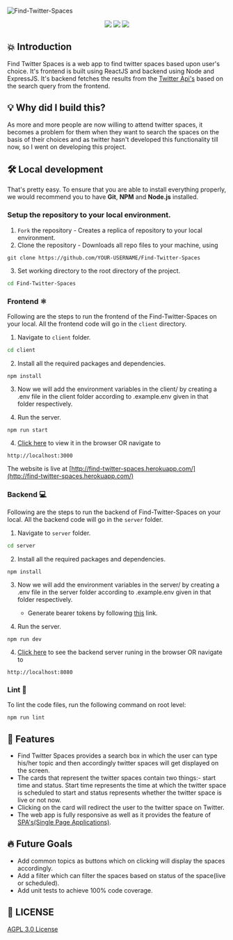 ![Find-Twitter-Spaces](https://socialify.git.ci/SAEb-ai/Find-Twitter-Spaces/image?language=1&owner=1&name=1&stargazers=1&theme=Light)

<p align="center">
<img src="https://img.shields.io/github/license/SAEb-ai/Find-Twitter-Spaces" />
<img src="https://img.shields.io/badge/Author-SAEbai-yellow" />
<img src="https://img.shields.io/badge/code%20style-airbnb-blue" />
</p>

## 💥 Introduction

Find Twitter Spaces is a web app to find twitter spaces based upon user's choice. It's frontend is built using ReactJS and backend using Node and ExpressJS. It's backend fetches the results from the [Twitter Api's](https://developer.twitter.com/en/docs/twitter-api/spaces/search/api-reference/get-spaces-search) based on the search query from the frontend.

## 💡 Why did I build this?

As more and more people are now willing to attend twitter spaces, it becomes a problem for them when they want to search the spaces on the basis of their choices and as twitter hasn't developed this functionality till now, so I went on developing this project.

## 🛠️ Local development

That's pretty easy. To ensure that you are able to install everything properly, we would recommend you to have <b>Git</b>, <b>NPM</b> and <b>Node.js</b> installed.

### Setup the repository to your local environment.

1. `Fork` the repository - Creates a replica of repository to your local environment.
2. Clone the repository - Downloads all repo files to your machine, using

```git
git clone https://github.com/YOUR-USERNAME/Find-Twitter-Spaces
```

3. Set working directory to the root directory of the project.

```sh
cd Find-Twitter-Spaces
```

### Frontend ⚛️

Following are the steps to run the frontend of the Find-Twitter-Spaces on your local. All the frontend code will go in the `client` directory.

1. Navigate to `client` folder.

```sh
cd client
```

2. Install all the required packages and dependencies.

```node
npm install
```

3. Now we will add the environment variables in the client/ by creating a .env file in the client folder according to .example.env given in that folder respectively.

4. Run the server.

```node
npm run start
```

4. [Click here](http://localhost:3000) to view it in the browser OR navigate to

```text
http://localhost:3000
```

The website is live at [http://find-twitter-spaces.herokuapp.com/](http://find-twitter-spaces.herokuapp.com/)

### Backend 💻

Following are the steps to run the backend of Find-Twitter-Spaces on your local. All the backend code will go in the `server` folder.

1. Navigate to `server` folder.

```sh
cd server
```

2. Install all the required packages and dependencies.

```node
npm install
```

3. Now we will add the environment variables in the server/ by creating a .env file in the server folder according to .example.env given in that folder respectively.

   - Generate bearer tokens by following [this](https://developer.twitter.com/en/docs/authentication/oauth-2-0/bearer-tokens) link.

4. Run the server.

```node
npm run dev
```

4. [Click here](http://localhost:8080) to see the backend server runing in the browser OR navigate to

```text
http://localhost:8080
```

### Lint 🧹

To lint the code files, run the following command on root level:

```node
npm run lint
```

## 🥁 Features

- Find Twitter Spaces provides a search box in which the user can type his/her topic and then accordingly twitter spaces will get displayed on the screen.
- The cards that represent the twitter spaces contain two things:- start time and status. Start time represents the time at which the twitter space is scheduled to start and status represents whether the twitter space is live or not now.
- Clicking on the card will redirect the user to the twitter space on Twitter.
- The web app is fully responsive as well as it provides the feature of [SPA's(Single Page Applications)](https://developer.mozilla.org/en-US/docs/Glossary/SPA).

## 🔥 Future Goals

- Add common topics as buttons which on clicking will display the spaces accordingly.
- Add a filter which can filter the spaces based on status of the space(live or scheduled).
- Add unit tests to achieve 100% code coverage.

## 📜 LICENSE

[AGPL 3.0 License](https://github.com/SAEb-ai/Find-Twitter-Spaces/blob/main/LICENSE)
